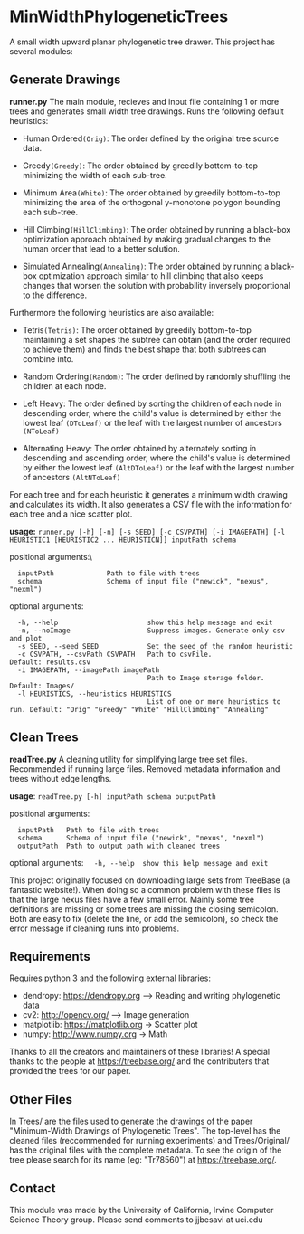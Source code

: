 # MinWidthPhylogeneticTrees

A small width upward planar phylogenetic tree drawer.
This project has several modules:

## Generate Drawings

**runner.py**
The main module, recieves and input file containing 1 or more trees and generates small width tree drawings.
Runs the following default heuristics:
  - Human Ordered```(Orig)```: The order defined by the original tree source data.

  - Greedy```(Greedy)```: The order obtained by greedily bottom-to-top minimizing the width of each sub-tree. 

  - Minimum Area```(White)```: The order obtained by greedily bottom-to-top minimizing the area of the orthogonal y-monotone polygon bounding each sub-tree.

  - Hill Climbing```(HillClimbing)```: The order obtained by running a black-box optimization approach obtained by making gradual changes to the human order that lead to a better solution.

  - Simulated Annealing```(Annealing)```: The order obtained by running a black-box optimization approach similar to hill climbing that also keeps changes that worsen the solution with probability inversely proportional to the difference.

Furthermore the following heuristics are also available:
  - Tetris```(Tetris)```: The order obtained by greedily bottom-to-top maintaining a set shapes the subtree can obtain (and the order required to achieve them) and finds the best shape that both subtrees can combine into. 

  - Random Ordering```(Random)```: The order defined by randomly shuffling the children at each node.

  - Left Heavy: The order defined by sorting the children of each node in descending order, where the child's value is determined by either the lowest leaf ```(DToLeaf)``` or the leaf with the largest number of ancestors ```(NToLeaf)```

  - Alternating Heavy: The order obtained by alternately sorting in descending and ascending order, where the child's value is determined by either the lowest leaf ```(AltDToLeaf)``` or the leaf with the largest number of ancestors ```(AltNToLeaf)```

For each tree and for each heuristic it generates a minimum width drawing and calculates its width. 
It also generates a CSV file with the information for each tree and a nice scatter plot. 

**usage:** 
```runner.py [-h] [-n] [-s SEED] [-c CSVPATH] [-i IMAGEPATH] [-l HEURISTIC1 [HEURISTIC2 ... HEURISTICN]] inputPath schema ```

positional arguments:\
```
  inputPath             Path to file with trees
  schema                Schema of input file ("newick", "nexus", "nexml")
```
optional arguments:
```
  -h, --help                      show this help message and exit
  -n, --noImage                   Suppress images. Generate only csv and plot
  -s SEED, --seed SEED            Set the seed of the random heuristic
  -c CSVPATH, --csvPath CSVPATH   Path to csvFile.              Default: results.csv
  -i IMAGEPATH, --imagePath imagePath
                                  Path to Image storage folder. Default: Images/
  -l HEURISTICS, --heuristics HEURISTICS   
                                  List of one or more heuristics to run. Default: "Orig" "Greedy" "White" "HillClimbing" "Annealing"
```
## Clean Trees

**readTree.py**
A cleaning utility for simplifying large tree set files. Recommended if running large files.
Removed metadata information and trees without edge lengths. 

**usage**: ```readTree.py [-h] inputPath schema outputPath```

positional arguments:
```
  inputPath   Path to file with trees
  schema      Schema of input file ("newick", "nexus", "nexml")
  outputPath  Path to output path with cleaned trees
```
optional arguments:
```  -h, --help  show this help message and exit```
  
This project originally focused on downloading large sets from TreeBase (a fantastic website!). When doing so a common problem with these files is that the large nexus files have a few small error. Mainly some tree definitions are missing or some trees are missing the closing semicolon. Both are easy to fix (delete the line, or add the semicolon), so check the error message if cleaning runs into problems. 

## Requirements
  
Requires python 3 and the following external libraries:
  
  - dendropy: https://dendropy.org --> Reading and writing phylogenetic data
  - cv2: http://opencv.org/ --> Image generation
  - matplotlib: https://matplotlib.org -> Scatter plot
  - numpy: http://www.numpy.org -> Math

Thanks to all the creators and maintainers of these libraries!
A special thanks to the people at https://treebase.org/ and the contributers that provided the trees for our paper.

## Other Files

In Trees/ are the files used to generate the drawings of the paper "Minimum-Width Drawings of Phylogenetic Trees". The top-level has the cleaned files (reccommended for running experiments) and Trees/Original/ has the original files with the complete metadata. To see the origin of the tree please search for its name (eg: "Tr78560") at https://treebase.org/.

## Contact

This module was made by the University of California, Irvine Computer Science Theory group.
Please send comments to jjbesavi at uci.edu
